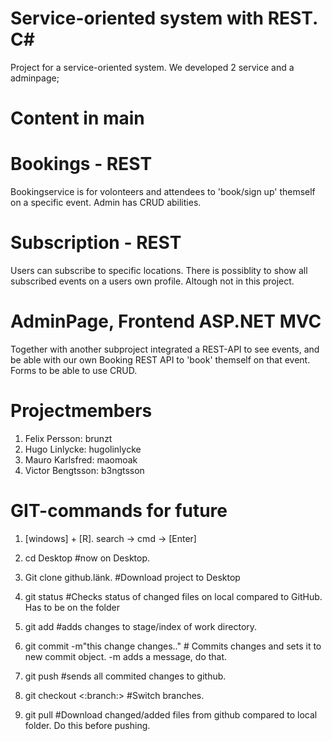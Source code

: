 # Service-oriented system with REST. C#
Project for a service-oriented system. We developed 2 service and a adminpage; 

# Content in main

# Bookings - REST
Bookingservice is for volonteers and attendees to 'book/sign up' themself on a specific event. Admin has CRUD abilities.

# Subscription - REST
Users can subscribe to specific locations. There is possiblity to show all subscribed events on a users own profile. Altough not in this project. 

# AdminPage, Frontend ASP.NET MVC
Together with another subproject integrated a REST-API to see events, and be able with our own Booking REST API to 'book' themself on that event. Forms to be able to use CRUD.

# Projectmembers
1. Felix Persson: brunzt
2. Hugo Linlycke: hugolinlycke
3. Mauro Karlsfred: maomoak
4. Victor Bengtsson: b3ngtsson

# GIT-commands for future
1. [windows] + [R]. search -> cmd -> [Enter]
2. cd Desktop #now on Desktop. 
3. Git clone github.länk. #Download project to Desktop

4. git status   #Checks status of changed files on local compared to GitHub. Has to be on the folder
5. git add      #adds changes to stage/index of work directory.
6. git commit -m"this change changes.." # Commits changes and sets it to new commit object. -m adds a message, do that.
7. git push     #sends all commited changes to github. 
8. git checkout <:branch:> #Switch branches. 

9. git pull #Download changed/added files from github compared to local folder. Do this before pushing. 
